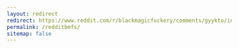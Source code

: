 ```yaml
---
layout: redirect
redirect: https://www.reddit.com/r/blackmagicfuckery/comments/gyykto/invisible_black_circle/
permalink: /redditbmfs/
sitemap: false
---
```

